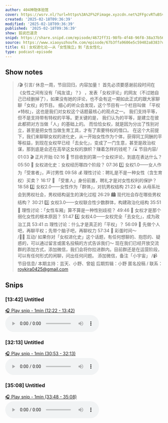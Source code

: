 ```yaml
---
author: 404神隐体验馆
cover: https://wsrv.nl/?url=https%3A%2F%2Fimage.xyzcdn.net%2FFgcvRTuBSvcaed0fE05NJfm7RElV.jpg&w=200&h=200
created: '2025-02-18T09:36:39'
modified: '2025-02-18T09:36:39'
published: '2025-02-18T09:36:39'
show: 狐说巴道烫
snipd: https://share.snipd.com/episode/4672ff31-98fb-4f48-96f8-38a37b56ac9a
source: https://www.xiaoyuzhoufm.com/episode/67b3ffa9606e5c59402a8383?utm_source=rss
title: 61｜女权进化论——从「女性独立」到「去女性化」
type: podcast-episode
---
```



## Show notes
> /🎬 引言/  休息一周，节目回归，内容加量！
> 首先必须要感谢前段时间在 《女性之间有没有「纯友谊」？》 ，发表「女权评论」的网友（不过她自己已经删掉了），如果没有她的评论，也不会有这一期如此正式的跟大家聊聊「女权」的节目。
> 细心的听众会发现，这个节目有一个栏目叫做 「平权≠特权」，这也是我们对女权这个话题最核心的观点之一。 我们支持平等，但不是支持带有特权的平等。更关键的是， 我们认为的平等，是建立在彼此都把对方当做「人」的基础上的。 而恰恰女权，就是因为分出了性别对立，甚至是把女性当做生育工具，才有了索要特权的借口。
> 在这个大前提下，我们来聊聊女权的进化史，从一开始女性作为个体，获得同工同酬的平等权益，到现在女权早已经「去女化」，变成了一门生意，甚至是政治权谋，那到底是会还在高举这女权的旗帜？赚着怎样的钱呢？
> /⌛️ 节目内容/  01:03 🎬 正片开始
> 02:16 👀 节目收到的第一个女权评论，到底在表达什么？
> 05:50 🚩 女权进化史：女权经历哪四个阶段？
> 07:36 1️⃣ 女权1.0——女人作为「受害者」，声讨男性
> 09:58 💰 理性讨论：聘礼是不是一种女性（含生育权）买卖？   16:17 👊 「受害人」身份前置，聘礼才是对女性权利的保护？  18:58 2️⃣ 女权2.0——女性作为「群体」，对抗男权结构
> 21:23 🪨 从母系社会到男权社会，男权结构诞生的演化过程  26:29 🏙️ 现代社会存在哪些男权结构？  30:21 3️⃣ 女权3.0——女权联合性少数群体，构建政治化结构 
> 35:51 🚄 理性讨论：「女性车厢」算不算是一种性别歧视？  49:46 🧠 女权才是那个弱化女性的根本原因？  51:47 4️⃣ 女权4.0——女权完全「去女化」，成为政治工具
> 53:41 ⚖️ 理性讨论：什么才是真正的「平权」？    56:09 🧠 先做个人吧，再聊平权；先带个脑子吧，再聊权力
> 57:34 🎉 彩蛋时间～  
> /🙋‍♀️ 互动/  如果你对「女权进化史」这个话题，有任何想聊的、抱怨的、疑惑的，可以通过留言或匿名投稿的方式告诉我们～
> 现在我们已经开放交流群的添加方式，添加微信，我们会将你拉进群内。目前群还是在运营阶段，可以有任何形式的闲聊，问出任何问题。 
> 添加微信，备注「小宇宙」
> /📹 节目信息/  本期主持：芸天、小野、曾姐 后期剪辑：小野  匿名投稿 / 联系：roykira0425@gmail.com

## Snips
### [13:42] Untitled
[🎧 Play snip - 1min️ (12:22 - 13:42)](https://share.snipd.com/snip/21fe395d-30d5-49d2-9be2-7bfcc0c70d7d)
<audio controls> <source src="https://dts-api.xiaoyuzhoufm.com/track/674fee29182d70c0f9b0ed92/67b3ffa9606e5c59402a8383/media.xyzcdn.net/674fee29182d70c0f9b0ed92/lsWmQrfzFndsHee20PD7R17lUlam.m4a#t=12:22,13:42"> </audio>
### [32:13] Untitled
[🎧 Play snip - 1min️ (30:53 - 32:13)](https://share.snipd.com/snip/f6dfdbf5-2d28-4195-8be5-ff94f75e73d0)
<audio controls> <source src="https://dts-api.xiaoyuzhoufm.com/track/674fee29182d70c0f9b0ed92/67b3ffa9606e5c59402a8383/media.xyzcdn.net/674fee29182d70c0f9b0ed92/lsWmQrfzFndsHee20PD7R17lUlam.m4a#t=30:53,32:13"> </audio>
### [35:08] Untitled
[🎧 Play snip - 1min️ (33:48 - 35:08)](https://share.snipd.com/snip/87809162-fd64-4c04-ba5c-544e7aa3637f)
<audio controls> <source src="https://dts-api.xiaoyuzhoufm.com/track/674fee29182d70c0f9b0ed92/67b3ffa9606e5c59402a8383/media.xyzcdn.net/674fee29182d70c0f9b0ed92/lsWmQrfzFndsHee20PD7R17lUlam.m4a#t=33:48,35:08"> </audio>
